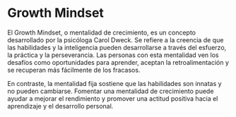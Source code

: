 # Growth Mindset

El Growth Mindset, o mentalidad de crecimiento, es un concepto desarrollado por la psicóloga Carol Dweck. 
Se refiere a la creencia de que las habilidades y la inteligencia pueden desarrollarse a través del esfuerzo, la práctica y la perseverancia.
Las personas con esta mentalidad ven los desafíos como oportunidades para aprender, aceptan la retroalimentación y se recuperan más fácilmente de los fracasos.

En contraste, la mentalidad fija sostiene que las habilidades son innatas y no pueden cambiarse. 
Fomentar una mentalidad de crecimiento puede ayudar a mejorar el rendimiento y promover una actitud positiva hacia el aprendizaje y el desarrollo personal.
